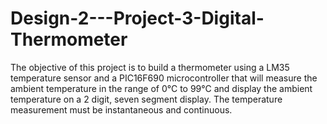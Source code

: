 # Design-2---Project-3-Digital-Thermometer

The objective of this project is to build a thermometer using a LM35 temperature sensor and a PIC16F690 microcontroller that will
measure the ambient temperature in the range of 0°C to 99°C and display the ambient temperature
on a 2 digit, seven segment display. The temperature measurement must be instantaneous and
continuous.
